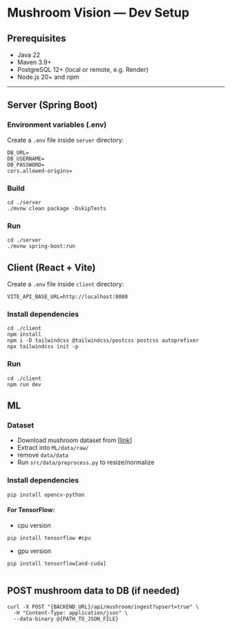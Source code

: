# Mushroom Vision — Dev Setup

## Prerequisites
- Java 22
- Maven 3.9+
- PostgreSQL 12+ (local or remote, e.g. Render)
- Node.js 20+ and npm

---

## Server (Spring Boot)


### Environment variables (.env)

Create a `.env` file inside `server` directory:

```
DB_URL=
DB_USERNAME=
DB_PASSWORD=
cors.allowed-origins=
```

### Build
```
cd ./server
./mvnw clean package -DskipTests
```

### Run 
```
cd ./server
./mvnw spring-boot:run
```


## Client (React + Vite)

Create a `.env` file inside `client` directory:

```
VITE_API_BASE_URL=http://localhost:8080
```

### Install dependencies
```
cd ./client
npm install
npm i -D tailwindcss @tailwindcss/postcss postcss autoprefixer
npx tailwindcss init -p
```

### Run
```
cd ./client
npm run dev
```

## ML
### Dataset
- Download mushroom dataset from [[link](https://www.kaggle.com/datasets/daniilonishchenko/mushrooms-images-classification-215)]
- Extract into `ML/data/raw/`
- remove `data/data`
- Run `src/data/preprocess.py` to resize/normalize

### Install dependencies
```
pip install opencv-python
```
#### For TensorFlow:
- cpu version
```
pip install tensorflow #cpu
```
- gpu version
```
pip install tensorflow[and-cuda] 


```

## POST mushroom data to DB (if needed)

```
curl -X POST "{BACKEND_URL}/api/mushroom/ingest?upsert=true" \
  -H "Content-Type: application/json" \
  --data-binary @{PATH_TO_JSON_FILE}
```
